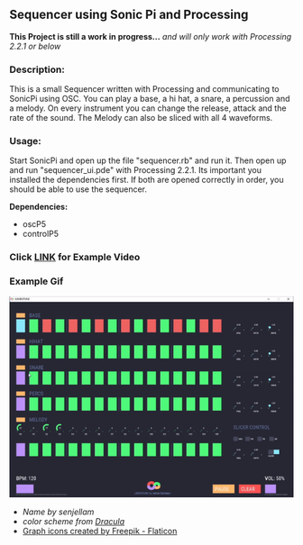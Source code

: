  
## Sequencer using Sonic Pi and Processing
__This Project is still a work in progress...__
_and will only work with Processing 2.2.1 or below_

### Description:
This is a small Sequencer written with Processing and communicating to SonicPi using OSC.
You can play a base, a hi hat, a snare,  a percussion and a melody. On every instrument you can change the release, attack and the rate of the sound. The Melody can also be sliced with all 4 waveforms.

### Usage:
Start SonicPi and open up the file "sequencer.rb" and run it. Then open up and run "sequencer_ui.pde" with Processing 2.2.1. Its important you installed the dependencies first. If both are opened correctly in order, you should be able to use the sequencer.


__Dependencies:__
- oscP5
- controlP5









### Click <a href="https://www.youtube.com/watch?v=-TS_Vf84kjM"><b>LINK</b></a> for Example Video 
### Example Gif
![screenshot from the Programm](https://github.com/Brian-Farmer/sequencer/blob/master/media/jumbotune.gif?raw=true)







- *Name by senjellam*
- *color scheme from* <a href="https://draculatheme.com/contribute">*Dracula*</a> 
- <a href="https://www.flaticon.com/free-icons/graph" title="graph icons">Graph icons created by Freepik - Flaticon</a>

